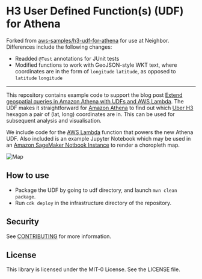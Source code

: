 # H3 User Defined Function(s) (UDF) for Athena

Forked from [aws-samples/h3-udf-for-athena](https://github.com/aws-samples/h3-udf-for-athena) for use at Neighbor. Differences include the following changes:

- Readded `@Test` annotations for JUnit tests
- Modified functions to work with GeoJSON-style WKT text, where coordinates are in the form of `longitude` `latitude`, as opposed to `latitude` `longitude`

---

This repository contains example code to support the blog post [Extend geospatial queries in Amazon Athena with UDFs and AWS Lambda](https://aws.amazon.com/blogs/big-data/extend-geospatial-queries-in-amazon-athena-with-udfs-and-aws-lambda/). The UDF makes it straightforward for [Amazon Athena](https://aws.amazon.com/athena/) to find out which [Uber H3](https://eng.uber.com/h3/) hexagon a pair of (lat, long) coordinates are in. This can be used for subsequent analysis and visualisation.

We include code for the [AWS Lambda](https://aws.amazon.com/lambda/) function that powers the new Athena UDF. Also included is an example Jupyter Notebook which may be used in an [Amazon SageMaker Notbook Instance](https://docs.aws.amazon.com/sagemaker/latest/dg/nbi.html) to render a choropleth map.

![Map](./media/earthquake_map.png "Example map.")

## How to use

- Package the UDF by going to udf directory, and launch `mvn clean package`.
- Run `cdk deploy` in the infrastructure directory of the repository.  

## Security

See [CONTRIBUTING](CONTRIBUTING.md#security-issue-notifications) for more information.

## License

This library is licensed under the MIT-0 License. See the LICENSE file.
